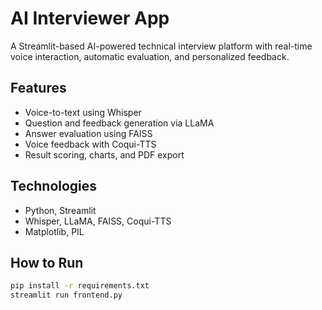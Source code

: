 #  AI Interviewer App

A Streamlit-based AI-powered technical interview platform with real-time voice interaction, automatic evaluation, and personalized feedback.

##  Features

-  Voice-to-text using Whisper
-  Question and feedback generation via LLaMA
-  Answer evaluation using FAISS
-  Voice feedback with Coqui-TTS
-  Result scoring, charts, and PDF export

##  Technologies

- Python, Streamlit
- Whisper, LLaMA, FAISS, Coqui-TTS
- Matplotlib, PIL

##  How to Run

```bash
pip install -r requirements.txt
streamlit run frontend.py

